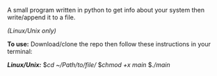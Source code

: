 A small program written in python to get info about
your system then write/append it to a file.

_(Linux/Unix only)_

**To use:** Download/clone the repo then follow these instructions in your
terminal:

**_Linux/Unix:_**
$_cd ~/Path/to/file/_
$_chmod +x main_
$_./main_
